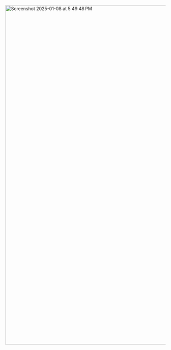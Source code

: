 <img width="1063" alt="Screenshot 2025-01-08 at 5 49 48 PM" src="https://github.com/user-attachments/assets/b54c874f-fa35-41b0-b82d-77e23858805e" />
